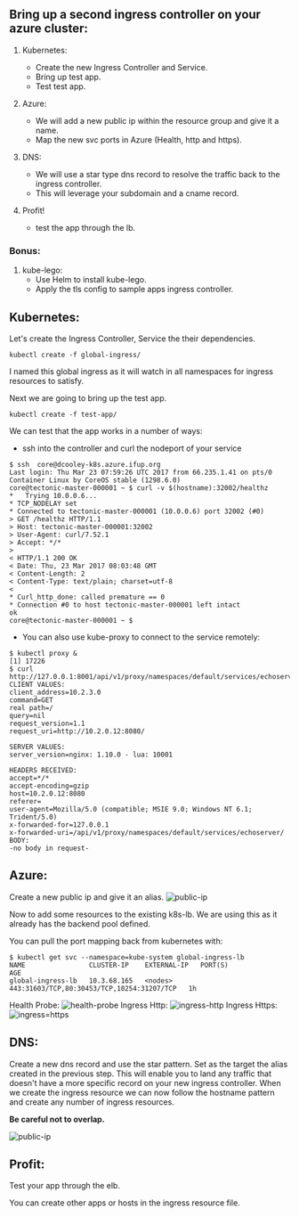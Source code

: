 ## Bring up a second ingress controller on your azure cluster:

1. Kubernetes:
	* Create the new Ingress Controller and Service.
	* Bring up test app.
	* Test test app.

1. Azure:
	* We will add a new public ip within the resource group and give it a name.
	* Map the new svc ports in Azure (Health, http and https).

1. DNS:
	* We will use a star type dns record to resolve the traffic back to the ingress controller.
	* This will leverage your subdomain and a cname record.

1. Profit!
	* test the app through the lb.

### Bonus:
1. kube-lego:
	* Use Helm to install kube-lego.
	* Apply the tls config to sample apps ingress controller.


## Kubernetes:
Let's create the Ingress Controller, Service the their dependencies.
```
kubectl create -f global-ingress/
```
I named this global ingress as it will watch in all namespaces for ingress resources to satisfy.

Next we are going to bring up the test app.
```
kubectl create -f test-app/
```

We can test that the app works in a number of ways:
* ssh into the controller and curl the nodeport of your service
```
$ ssh  core@dcooley-k8s.azure.ifup.org
Last login: Thu Mar 23 07:59:26 UTC 2017 from 66.235.1.41 on pts/0
Container Linux by CoreOS stable (1298.6.0)
core@tectonic-master-000001 ~ $ curl -v $(hostname):32002/healthz
*   Trying 10.0.0.6...
* TCP_NODELAY set
* Connected to tectonic-master-000001 (10.0.0.6) port 32002 (#0)
> GET /healthz HTTP/1.1
> Host: tectonic-master-000001:32002
> User-Agent: curl/7.52.1
> Accept: */*
>
< HTTP/1.1 200 OK
< Date: Thu, 23 Mar 2017 08:03:48 GMT
< Content-Length: 2
< Content-Type: text/plain; charset=utf-8
<
* Curl_http_done: called premature == 0
* Connection #0 to host tectonic-master-000001 left intact
ok
core@tectonic-master-000001 ~ $
```
* You can also use kube-proxy to connect to the service remotely:
```
$ kubectl proxy &
[1] 17226
$ curl http://127.0.0.1:8001/api/v1/proxy/namespaces/default/services/echoserver/
CLIENT VALUES:
client_address=10.2.3.0
command=GET
real path=/
query=nil
request_version=1.1
request_uri=http://10.2.0.12:8080/

SERVER VALUES:
server_version=nginx: 1.10.0 - lua: 10001

HEADERS RECEIVED:
accept=*/*
accept-encoding=gzip
host=10.2.0.12:8080
referer=
user-agent=Mozilla/5.0 (compatible; MSIE 9.0; Windows NT 6.1; Trident/5.0)
x-forwarded-for=127.0.0.1
x-forwarded-uri=/api/v1/proxy/namespaces/default/services/echoserver/
BODY:
-no body in request-
```

## Azure:
Create a new public ip and give it an alias.
![public-ip](images/public-ip.png)

Now to add some resources to the existing k8s-lb. We are using this as it already has the backend pool defined.

You can pull the port mapping back from kubernetes with:
```
$ kubectl get svc --namespace=kube-system global-ingress-lb
NAME                CLUSTER-IP    EXTERNAL-IP   PORT(S)                                      AGE
global-ingress-lb   10.3.68.165   <nodes>       443:31603/TCP,80:30453/TCP,10254:31207/TCP   1h
```

Health Probe:
![health-probe](images/health-probe.png)
Ingress Http:
![ingress-http](images/ingress-http.png)
Ingress Https:
![ingress=https](images/ingress-https.png)


## DNS:
Create a new dns record and use the star pattern. Set as the target the alias created in the previous step.
This will enable you to land any traffic that doesn't have a more specific record on your new ingress controller.
When we create the ingress resource we can now follow the hostname pattern and create any number of ingress resources.

**Be careful not to overlap.**

![public-ip](images/star-ip.png)

## Profit:
Test your app through the elb.

You can create other apps or hosts in the ingress resource file.
